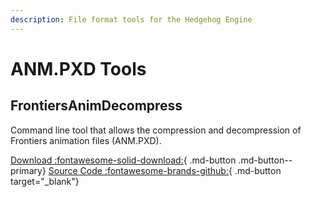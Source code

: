 ```yaml
---
description: File format tools for the Hedgehog Engine
---
```

# ANM.PXD Tools

## FrontiersAnimDecompress
Command line tool that allows the compression and decompression of Frontiers animation files (ANM.PXD).

[Download :fontawesome-solid-download:](https://github.com/WistfulHopes/FrontiersAnimDecompress/releases/latest/download/FrontiersAnimImport.rar){ .md-button .md-button--primary}
[Source Code :fontawesome-brands-github:](https://github.com/WistfulHopes/FrontiersAnimDecompress/){ .md-button target="_blank"}